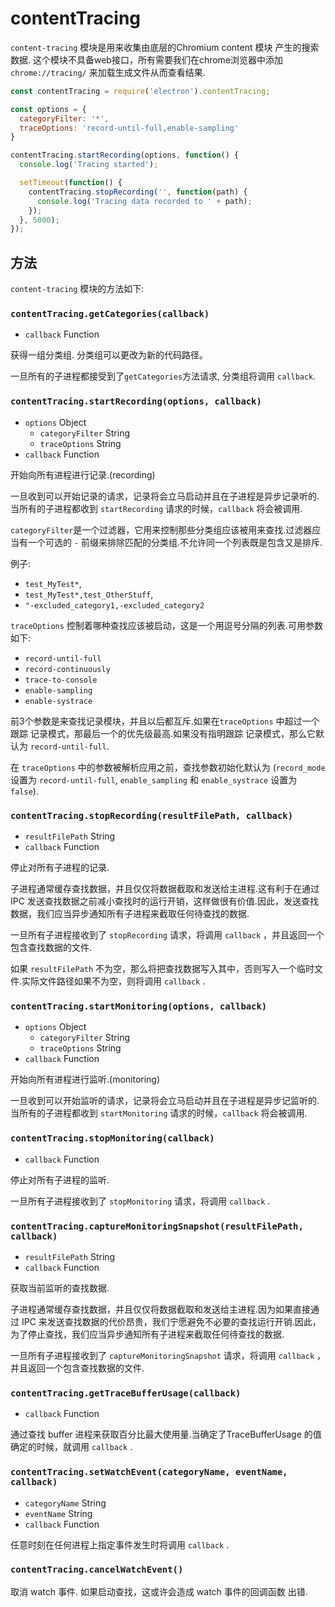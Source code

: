 # contentTracing

`content-tracing` 模块是用来收集由底层的Chromium content 模块 产生的搜索数据. 这个模块不具备web接口，所有需要我们在chrome浏览器中添加 `chrome://tracing/` 来加载生成文件从而查看结果.

```javascript
const contentTracing = require('electron').contentTracing;

const options = {
  categoryFilter: '*',
  traceOptions: 'record-until-full,enable-sampling'
}

contentTracing.startRecording(options, function() {
  console.log('Tracing started');

  setTimeout(function() {
    contentTracing.stopRecording('', function(path) {
      console.log('Tracing data recorded to ' + path);
    });
  }, 5000);
});
```

## 方法

 `content-tracing` 模块的方法如下:

### `contentTracing.getCategories(callback)`

* `callback` Function

获得一组分类组. 分类组可以更改为新的代码路径。

一旦所有的子进程都接受到了`getCategories`方法请求, 分类组将调用 `callback`.

### `contentTracing.startRecording(options, callback)`

* `options` Object
  * `categoryFilter` String
  * `traceOptions` String
* `callback` Function

开始向所有进程进行记录.(recording)

一旦收到可以开始记录的请求，记录将会立马启动并且在子进程是异步记录听的. 当所有的子进程都收到 `startRecording` 请求的时候，`callback` 将会被调用.

`categoryFilter`是一个过滤器，它用来控制那些分类组应该被用来查找.过滤器应当有一个可选的 `-` 前缀来排除匹配的分类组.不允许同一个列表既是包含又是排斥.

例子:

* `test_MyTest*`,
* `test_MyTest*,test_OtherStuff`,
* `"-excluded_category1,-excluded_category2`

`traceOptions` 控制着哪种查找应该被启动，这是一个用逗号分隔的列表.可用参数如下:

* `record-until-full`
* `record-continuously`
* `trace-to-console`
* `enable-sampling`
* `enable-systrace`

前3个参数是来查找记录模块，并且以后都互斥.如果在`traceOptions` 中超过一个跟踪
记录模式，那最后一个的优先级最高.如果没有指明跟踪
记录模式，那么它默认为 `record-until-full`.

在 `traceOptions` 中的参数被解析应用之前，查找参数初始化默认为 (`record_mode` 设置为
`record-until-full`, `enable_sampling` 和 `enable_systrace` 设置为 `false`).

### `contentTracing.stopRecording(resultFilePath, callback)`

* `resultFilePath` String
* `callback` Function

停止对所有子进程的记录.

子进程通常缓存查找数据，并且仅仅将数据截取和发送给主进程.这有利于在通过 IPC 发送查找数据之前减小查找时的运行开销，这样做很有价值.因此，发送查找数据，我们应当异步通知所有子进程来截取任何待查找的数据.

一旦所有子进程接收到了 `stopRecording` 请求，将调用 `callback` ，并且返回一个包含查找数据的文件.

如果 `resultFilePath` 不为空，那么将把查找数据写入其中，否则写入一个临时文件.实际文件路径如果不为空，则将调用 `callback` .

### `contentTracing.startMonitoring(options, callback)`

* `options` Object
  * `categoryFilter` String
  * `traceOptions` String
* `callback` Function

开始向所有进程进行监听.(monitoring)

一旦收到可以开始监听的请求，记录将会立马启动并且在子进程是异步记监听的. 当所有的子进程都收到 `startMonitoring` 请求的时候，`callback` 将会被调用.

### `contentTracing.stopMonitoring(callback)`

* `callback` Function

停止对所有子进程的监听.

一旦所有子进程接收到了 `stopMonitoring` 请求，将调用 `callback` .

### `contentTracing.captureMonitoringSnapshot(resultFilePath, callback)`

* `resultFilePath` String
* `callback` Function

获取当前监听的查找数据.

子进程通常缓存查找数据，并且仅仅将数据截取和发送给主进程.因为如果直接通过 IPC 来发送查找数据的代价昂贵，我们宁愿避免不必要的查找运行开销.因此，为了停止查找，我们应当异步通知所有子进程来截取任何待查找的数据.

一旦所有子进程接收到了 `captureMonitoringSnapshot` 请求，将调用 `callback` ，并且返回一个包含查找数据的文件.

### `contentTracing.getTraceBufferUsage(callback)`

* `callback` Function

通过查找 buffer 进程来获取百分比最大使用量.当确定了TraceBufferUsage 的值确定的时候，就调用 `callback` .

### `contentTracing.setWatchEvent(categoryName, eventName, callback)`

* `categoryName` String
* `eventName` String
* `callback` Function

任意时刻在任何进程上指定事件发生时将调用 `callback` .

### `contentTracing.cancelWatchEvent()`

取消 watch 事件. 如果启动查找，这或许会造成 watch 事件的回调函数 出错.